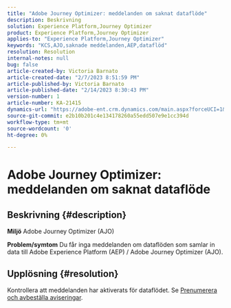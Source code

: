 ```yaml
---
title: "Adobe Journey Optimizer: meddelanden om saknat dataflöde"
description: Beskrivning
solution: Experience Platform,Journey Optimizer
product: Experience Platform,Journey Optimizer
applies-to: "Experience Platform,Journey Optimizer"
keywords: "KCS,AJO,saknade meddelanden,AEP,dataflöd"
resolution: Resolution
internal-notes: null
bug: false
article-created-by: Victoria Barnato
article-created-date: "2/7/2023 8:51:59 PM"
article-published-by: Victoria Barnato
article-published-date: "2/14/2023 8:30:43 PM"
version-number: 1
article-number: KA-21415
dynamics-url: "https://adobe-ent.crm.dynamics.com/main.aspx?forceUCI=1&pagetype=entityrecord&etn=knowledgearticle&id=3475a73e-29a7-ed11-aad1-6045bd0065f9"
source-git-commit: e2b10b201c4e134178260a55edd507e9e1cc394d
workflow-type: tm+mt
source-wordcount: '0'
ht-degree: 0%

---
```


# Adobe Journey Optimizer: meddelanden om saknat dataflöde

## Beskrivning {#description}

<b>Miljö</b>
Adobe Journey Optimizer (AJO)


<b>Problem/symtom</b>
Du får inga meddelanden om dataflöden som samlar in data till Adobe Experience Platform (AEP) / Adobe Journey Optimizer (AJO).


## Upplösning {#resolution}


Kontrollera att meddelanden har aktiverats för dataflödet. Se [Prenumerera och avbeställa aviseringar](https://experienceleague.adobe.com/docs/experience-platform/sources/ui-tutorials/alerts.html?lang=en#subscribe-and-unsubscribe-to-alerts).


